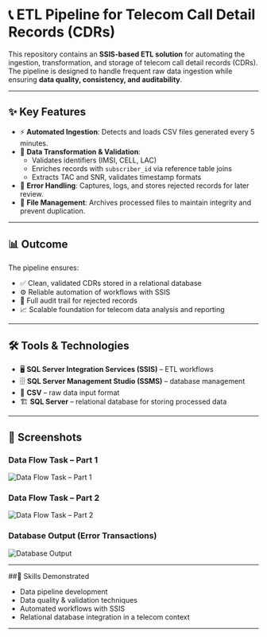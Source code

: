 # 📞 ETL Pipeline for Telecom Call Detail Records (CDRs)

This repository contains an **SSIS-based ETL solution** for automating the ingestion, transformation, and storage of telecom call detail records (CDRs).  
The pipeline is designed to handle frequent raw data ingestion while ensuring **data quality, consistency, and auditability**.

---

## ✨ Key Features
- ⚡ **Automated Ingestion**: Detects and loads CSV files generated every 5 minutes.  
- 🧹 **Data Transformation & Validation**:  
  - Validates identifiers (IMSI, CELL, LAC)  
  - Enriches records with `subscriber_id` via reference table joins  
  - Extracts TAC and SNR, validates timestamp formats  
- 🚨 **Error Handling**: Captures, logs, and stores rejected records for later review.  
- 📂 **File Management**: Archives processed files to maintain integrity and prevent duplication.  

---

## 📊 Outcome
The pipeline ensures:  
- ✅ Clean, validated CDRs stored in a relational database  
- ⚙️ Reliable automation of workflows with SSIS  
- 📝 Full audit trail for rejected records  
- 📈 Scalable foundation for telecom data analysis and reporting  

---

## 🛠️ Tools & Technologies
- 🖥️ **SQL Server Integration Services (SSIS)** – ETL workflows  
- 🗄️ **SQL Server Management Studio (SSMS)** – database management  
- 📑 **CSV** – raw data input format  
- 🏗️ **SQL Server** – relational database for storing processed data  

---

## 📸 Screenshots

### Data Flow Task – Part 1
![Data Flow Task – Part 1](images/dataflow_part1.png)

### Data Flow Task – Part 2
![Data Flow Task – Part 2](images/dataflow_part2.png)

### Database Output (Error Transactions)
![Database Output](images/db_output.png)

---

##🚀 Skills Demonstrated
- Data pipeline development  
- Data quality & validation techniques  
- Automated workflows with SSIS  
- Relational database integration in a telecom context  

---

